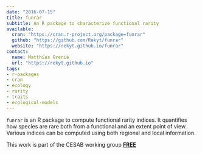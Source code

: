 ```yaml
---
date: "2016-07-15"
title: funrar
subtitle: An R package to characterize functional rarity
available:
  cran: "https://cran.r-project.org/package=funrar"
  github: "https://github.com/Rekyt/funrar"
  website: "https://rekyt.github.io/funrar"
contact:
  name: Matthias Grenié
  url: "https://rekyt.github.io"
tags:
- r-packages
- cran
- ecology
- rarity
- traits
- ecological-models
---
```


`funrar` is an R package to compute functional rarity indices. It quantifies how
species are rare both from a functional and an extent point of view.
Various indices can be computed using both regional and local information.

This work is part of the CESAB working group [**FREE**](https://www.fondationbiodiversite.fr/en/the-frb-in-action/programs-and-projects/le-cesab/free/)

<!--more-->
